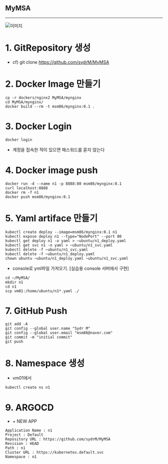 ## MyMSA
----------------

![이미지](task.png)

# 1. GitRepository 생성
  * cf) git clone https://github.com/sydrM/MyMSA
# 2. Docker Image 만들기
```
cp -r dockers/nginx2 MyMSA/mynginx
cd MyMSA/mynginx/
docker build --rm -t msm86/mynginx:0.1 .
```
# 3. Docker Login
```
docker login
```
* 계정을 접속한 적이 있으면 패스워드를 묻지 않는다

# 4. Docker image push
```
docker run -d --name n1 -p 8888:80 msm86/mynginx:0.1
curl localhost:8888
docker rm -f n1
docker push msm86/mynginx:0.1
```

# 5. Yaml artiface 만들기
```
kubectl create deploy --image=msm86/mynginx:0.1 n1
kubectl expose deploy n1 --type="NodePort" --port 80
kubectl get deploy n1 -o yaml > ~ubuntu/n1_deploy.yaml
kubectl get svc n1 -o yaml > ~ubuntu/n1_svc.yaml
kubectl delete -f ~ubuntu/n1_svc.yaml
kubectl delete -f ~ubuntu/n1_deploy.yaml
chown ubuntu ~ubuntu/n1_deploy.yaml ~ubuntu/n1_svc.yaml
```
* console로 yml파일 가져오기. [실습용 console 서버에서 구현]
```
cd ~/MyMSA/
mkdir n1
cd n1
scp vm01:/home/ubuntu/n1*.yaml ./
```

#  7. GitHub Push
```
git add -A
git config --global user.name "Sydr M"
git config --global user.email "msm86@naver.com"
git commit -m "initial commit"
git push
```

# 8. Namespace 생성
* vm01에서
```
kubectl create ns n1
```

# 9. ARGOCD
* \+ NEW APP
```
Application Name : n1
Project : Default
Repository URL : https://github.com/sydrM/MyMSA
Revision : HEAD
Path : n1
Cluster URL : https://kubernetes.default.svc
Namespace : n1
```
